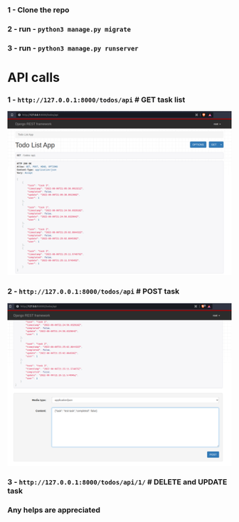 ### 1 - Clone the repo
### 2 - run - `python3 manage.py migrate`
### 3 - run - `python3 manage.py runserver`

# API calls
### 1 - `http://127.0.0.1:8000/todos/api` # GET task list
![](imgs/get_task_list.png)
### 2 - `http://127.0.0.1:8000/todos/api` # POST task
![](imgs/post_task.png)
### 3 - `http://127.0.0.1:8000/todos/api/1/` # DELETE and UPDATE task

### Any helps are appreciated
